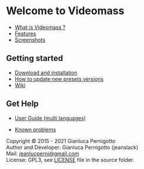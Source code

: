 # Welcome to Videomass
* [What is Videomass ?](about.md)
* [Features](features.md)
* [Screenshots](screenshots.md)

## Getting started
* [Download and installation](download_installation.md)
* [How to update new presets versions](presets_update.md)
* [Wiki](https://github.com/jeanslack/Videomass/wiki)

## Get Help
* [User Guide (multi languages)](videomass_use.md)
<!--* [Tips and Tricks](tips_and_tricks.md)-->
* [Known problems](known_problems.md)

Copyright © 2015 - 2021 Gianluca Pernigotto   
Author and Developer: Gianluca Pernigotto (jeanslack)   
Mail: <jeanlucperni@gmail.com>   
License: GPL3, see [LICENSE](https://github.com/jeanslack/Videomass/blob/gh-pages/LICENSE) file in the source folder.   


